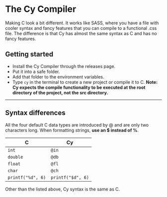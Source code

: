 # The Cy Compiler
Making C look a bit different. It works like SASS, where you have a file with cooler syntax and fancy features that you can compile to a functional .css file.
The difference is that Cy has almost the same syntax as C and has no fancy features.
## Getting started
- Install the Cy Compiler through the releases page.
- Put it into a safe folder.
- Add that folder to the environment variables.
- Type `cy` in the terminal to create a new project or compile it to C.
**Note: Cy expects the compile functionality to be executed at the root directory of the project, not the src directory.**
---
## Syntax differences
All the four default C data types are introduced by @ and are only two characters long. When formatting strings, **use an $ instead of %**.

| C                 | Cy                |
| ----------------- | ----------------- |
| `int`             | `@in`             |
| `double`          | `@db`             |
| `float`           | `@fl`             |
| `char`            | `@ch`             |
| `printf("%d", 6)` | `printf("$d", 6)` |

Other than the listed above, Cy syntax is the same as C.